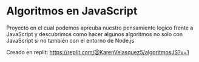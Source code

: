 # Algoritmos en JavaScript
Proyecto en el cual podemos apreuba nuestro pensamiento logico frente a JavaScript y descubrimos como hacer algunos algoritmos no solo con JavaScript si no también con el entorno de Node.js

Creado en replit: https://replit.com/@KarenVelasquez5/algoritmosJS?v=1
